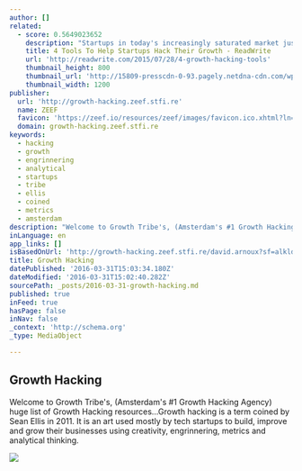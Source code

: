 ```yaml
---
author: []
related:
  - score: 0.5649023652
    description: "Startups in today's increasingly saturated market just can't overestimate the importance of business growth. Technology is a frenzied sector, and founders who want to make an impact often need to prove that their businesses aren't merely growing or thriving, but accelerating in hyperdrive."
    title: 4 Tools To Help Startups Hack Their Growth - ReadWrite
    url: 'http://readwrite.com/2015/07/28/4-growth-hacking-tools'
    thumbnail_height: 800
    thumbnail_url: 'http://15809-presscdn-0-93.pagely.netdna-cdn.com/wp-content/uploads/2016/02/MTMxOTAwNTgwMjU4OTQ0Mjc0.jpg'
    thumbnail_width: 1200
publisher:
  url: 'http://growth-hacking.zeef.stfi.re'
  name: ZEEF
  favicon: 'https://zeef.io/resources/zeef/images/favicon.ico.xhtml?ln=zeef&v=2016.4.2'
  domain: growth-hacking.zeef.stfi.re
keywords:
  - hacking
  - growth
  - engrinnering
  - analytical
  - startups
  - tribe
  - ellis
  - coined
  - metrics
  - amsterdam
description: "Welcome to Growth Tribe's, (Amsterdam's #1 Growth Hacking Agency) huge list of Growth Hacking resources...Growth hacking is a term coined by Sean Ellis in 2011. It is an art used mostly by tech startups to build, improve and grow their businesses using creativity, engrinnering, metrics and analytical thinking."
inLanguage: en
app_links: []
isBasedOnUrl: 'http://growth-hacking.zeef.stfi.re/david.arnoux?sf=alklde'
title: Growth Hacking
datePublished: '2016-03-31T15:03:34.180Z'
dateModified: '2016-03-31T15:02:40.282Z'
sourcePath: _posts/2016-03-31-growth-hacking.md
published: true
inFeed: true
hasPage: false
inNav: false
_context: 'http://schema.org'
_type: MediaObject

---
```

<article style=""><h1>Growth Hacking</h1><p>Welcome to Growth Tribe's, (Amsterdam's #1 Growth Hacking Agency) huge list of Growth Hacking resources...Growth hacking is a term coined by Sean Ellis in 2011. It is an art used mostly by tech startups to build, improve and grow their businesses using creativity, engrinnering, metrics and analytical thinking.</p><img src="https://zeef.io/image/22494/300/s?1453217003452" /></article>